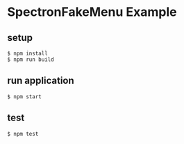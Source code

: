 # SpectronFakeMenu Example

## setup
```
$ npm install
$ npm run build
```

## run application
```
$ npm start
```

## test
```
$ npm test
```
